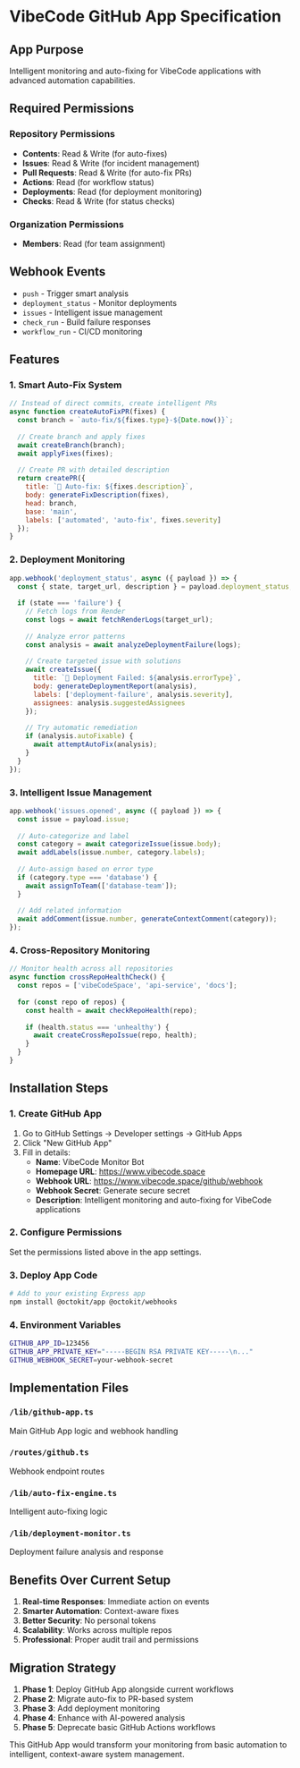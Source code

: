 # VibeCode GitHub App Specification

## App Purpose
Intelligent monitoring and auto-fixing for VibeCode applications with advanced automation capabilities.

## Required Permissions

### Repository Permissions
- **Contents**: Read & Write (for auto-fixes)
- **Issues**: Read & Write (for incident management)
- **Pull Requests**: Read & Write (for auto-fix PRs)
- **Actions**: Read (for workflow status)
- **Deployments**: Read (for deployment monitoring)
- **Checks**: Read & Write (for status checks)

### Organization Permissions
- **Members**: Read (for team assignment)

## Webhook Events
- `push` - Trigger smart analysis
- `deployment_status` - Monitor deployments
- `issues` - Intelligent issue management
- `check_run` - Build failure responses
- `workflow_run` - CI/CD monitoring

## Features

### 1. Smart Auto-Fix System
```javascript
// Instead of direct commits, create intelligent PRs
async function createAutoFixPR(fixes) {
  const branch = `auto-fix/${fixes.type}-${Date.now()}`;
  
  // Create branch and apply fixes
  await createBranch(branch);
  await applyFixes(fixes);
  
  // Create PR with detailed description
  return createPR({
    title: `🤖 Auto-fix: ${fixes.description}`,
    body: generateFixDescription(fixes),
    head: branch,
    base: 'main',
    labels: ['automated', 'auto-fix', fixes.severity]
  });
}
```

### 2. Deployment Monitoring
```javascript
app.webhook('deployment_status', async ({ payload }) => {
  const { state, target_url, description } = payload.deployment_status;
  
  if (state === 'failure') {
    // Fetch logs from Render
    const logs = await fetchRenderLogs(target_url);
    
    // Analyze error patterns
    const analysis = await analyzeDeploymentFailure(logs);
    
    // Create targeted issue with solutions
    await createIssue({
      title: `🚨 Deployment Failed: ${analysis.errorType}`,
      body: generateDeploymentReport(analysis),
      labels: ['deployment-failure', analysis.severity],
      assignees: analysis.suggestedAssignees
    });
    
    // Try automatic remediation
    if (analysis.autoFixable) {
      await attemptAutoFix(analysis);
    }
  }
});
```

### 3. Intelligent Issue Management
```javascript
app.webhook('issues.opened', async ({ payload }) => {
  const issue = payload.issue;
  
  // Auto-categorize and label
  const category = await categorizeIssue(issue.body);
  await addLabels(issue.number, category.labels);
  
  // Auto-assign based on error type
  if (category.type === 'database') {
    await assignToTeam(['database-team']);
  }
  
  // Add related information
  await addComment(issue.number, generateContextComment(category));
});
```

### 4. Cross-Repository Monitoring
```javascript
// Monitor health across all repositories
async function crossRepoHealthCheck() {
  const repos = ['vibeCodeSpace', 'api-service', 'docs'];
  
  for (const repo of repos) {
    const health = await checkRepoHealth(repo);
    
    if (health.status === 'unhealthy') {
      await createCrossRepoIssue(repo, health);
    }
  }
}
```

## Installation Steps

### 1. Create GitHub App
1. Go to GitHub Settings → Developer settings → GitHub Apps
2. Click "New GitHub App"
3. Fill in details:
   - **Name**: VibeCode Monitor Bot
   - **Homepage URL**: https://www.vibecode.space
   - **Webhook URL**: https://www.vibecode.space/github/webhook
   - **Webhook Secret**: Generate secure secret
   - **Description**: Intelligent monitoring and auto-fixing for VibeCode applications

### 2. Configure Permissions
Set the permissions listed above in the app settings.

### 3. Deploy App Code
```bash
# Add to your existing Express app
npm install @octokit/app @octokit/webhooks
```

### 4. Environment Variables
```bash
GITHUB_APP_ID=123456
GITHUB_APP_PRIVATE_KEY="-----BEGIN RSA PRIVATE KEY-----\n..."
GITHUB_WEBHOOK_SECRET=your-webhook-secret
```

## Implementation Files

### `/lib/github-app.ts`
Main GitHub App logic and webhook handling

### `/routes/github.ts`
Webhook endpoint routes

### `/lib/auto-fix-engine.ts`
Intelligent auto-fixing logic

### `/lib/deployment-monitor.ts`
Deployment failure analysis and response

## Benefits Over Current Setup

1. **Real-time Responses**: Immediate action on events
2. **Smarter Automation**: Context-aware fixes
3. **Better Security**: No personal tokens
4. **Scalability**: Works across multiple repos
5. **Professional**: Proper audit trail and permissions

## Migration Strategy

1. **Phase 1**: Deploy GitHub App alongside current workflows
2. **Phase 2**: Migrate auto-fix to PR-based system
3. **Phase 3**: Add deployment monitoring
4. **Phase 4**: Enhance with AI-powered analysis
5. **Phase 5**: Deprecate basic GitHub Actions workflows

This GitHub App would transform your monitoring from basic automation to intelligent, context-aware system management.
